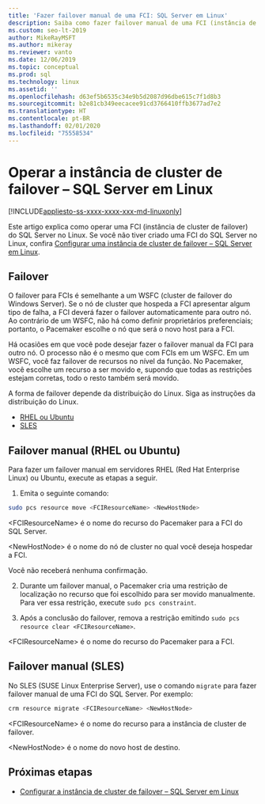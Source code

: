 ```yaml
---
title: 'Fazer failover manual de uma FCI: SQL Server em Linux'
description: Saiba como fazer failover manual de uma FCI (instância de cluster de failover) no SQL Server em Linux.
ms.custom: seo-lt-2019
author: MikeRayMSFT
ms.author: mikeray
ms.reviewer: vanto
ms.date: 12/06/2019
ms.topic: conceptual
ms.prod: sql
ms.technology: linux
ms.assetid: ''
ms.openlocfilehash: d63ef5b6535c34e9b5d2087d96dbe615c7f1d8b3
ms.sourcegitcommit: b2e81cb349eecacee91cd3766410ffb3677ad7e2
ms.translationtype: HT
ms.contentlocale: pt-BR
ms.lasthandoff: 02/01/2020
ms.locfileid: "75558534"
---
```

# <a name="operate-failover-cluster-instance---sql-server-on-linux"></a>Operar a instância de cluster de failover – SQL Server em Linux

[!INCLUDE[appliesto-ss-xxxx-xxxx-xxx-md-linuxonly](../includes/appliesto-ss-xxxx-xxxx-xxx-md-linuxonly.md)]

Este artigo explica como operar uma FCI (instância de cluster de failover) do SQL Server no Linux. Se você não tiver criado uma FCI do SQL Server no Linux, confira [Configurar uma instância de cluster de failover – SQL Server em Linux](sql-server-linux-shared-disk-cluster-configure.md). 

## <a name="failover"></a>Failover

O failover para FCIs é semelhante a um WSFC (cluster de failover do Windows Server). Se o nó de cluster que hospeda a FCI apresentar algum tipo de falha, a FCI deverá fazer o failover automaticamente para outro nó. Ao contrário de um WSFC, não há como definir proprietários preferenciais; portanto, o Pacemaker escolhe o nó que será o novo host para a FCI.

Há ocasiões em que você pode desejar fazer o failover manual da FCI para outro nó. O processo não é o mesmo que com FCIs em um WSFC. Em um WSFC, você faz failover de recursos no nível da função. No Pacemaker, você escolhe um recurso a ser movido e, supondo que todas as restrições estejam corretas, todo o resto também será movido. 

A forma de failover depende da distribuição do Linux. Siga as instruções da distribuição do Linux.

- [RHEL ou Ubuntu](#manual-failover-rhel-or-ubuntu)
- [SLES](#manual-failover-sles)

## <a name="manual-failover-rhel-or-ubuntu"></a>Failover manual (RHEL ou Ubuntu)

Para fazer um failover manual em servidores RHEL (Red Hat Enterprise Linux) ou Ubuntu, execute as etapas a seguir.
1.  Emita o seguinte comando: 

   ```bash
   sudo pcs resource move <FCIResourceName> <NewHostNode> 
   ```

   \<FCIResourceName> é o nome do recurso do Pacemaker para a FCI do SQL Server.

   \<NewHostNode> é o nome do nó de cluster no qual você deseja hospedar a FCI. 

   Você não receberá nenhuma confirmação.

2.  Durante um failover manual, o Pacemaker cria uma restrição de localização no recurso que foi escolhido para ser movido manualmente. Para ver essa restrição, execute `sudo pcs constraint`.

3.  Após a conclusão do failover, remova a restrição emitindo `sudo pcs resource clear <FCIResourceName>`. 

\<FCIResourceName> é o nome do recurso do Pacemaker para a FCI. 

## <a name="manual-failover-sles"></a>Failover manual (SLES)


No SLES (SUSE Linux Enterprise Server), use o comando `migrate` para fazer failover manual de uma FCI do SQL Server. Por exemplo:

```bash
crm resource migrate <FCIResourceName> <NewHostNode>
```

\<FCIResourceName> é o nome do recurso para a instância de cluster de failover. 

\<NewHostNode> é o nome do novo host de destino. 


<!---

|Distribution |Topic 
|----- |-----
|**Red Hat Enterprise Linux with HA add-on** |[Configure](sql-server-linux-shared-disk-cluster-red-hat-7-configure.md)<br/>[Operate](sql-server-linux-shared-disk-cluster-red-hat-7-operate.md)
|**SUSE Linux Enterprise Server with HA add-on** |[Configure](sql-server-linux-shared-disk-cluster-sles-configure.md)

--->

## <a name="next-steps"></a>Próximas etapas

- [Configurar a instância de cluster de failover – SQL Server em Linux](sql-server-linux-shared-disk-cluster-configure.md)

<!--Image references-->
